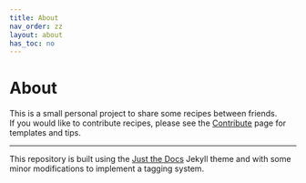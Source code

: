 ```yaml
---
title: About
nav_order: zz
layout: about
has_toc: no
---
```

# About

This is a small personal project to share some recipes between friends.<br>
If you would like to contribute recipes, please see the [Contribute](contribute.html) page for templates and tips.

---
This repository is built using the [Just the Docs](https://just-the-docs.github.io/just-the-docs/) Jekyll theme and with some minor modifications to implement a tagging system. 